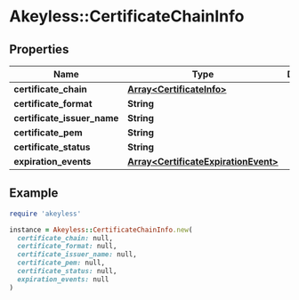 # Akeyless::CertificateChainInfo

## Properties

| Name | Type | Description | Notes |
| ---- | ---- | ----------- | ----- |
| **certificate_chain** | [**Array&lt;CertificateInfo&gt;**](CertificateInfo.md) |  | [optional] |
| **certificate_format** | **String** |  | [optional] |
| **certificate_issuer_name** | **String** |  | [optional] |
| **certificate_pem** | **String** |  | [optional] |
| **certificate_status** | **String** |  | [optional] |
| **expiration_events** | [**Array&lt;CertificateExpirationEvent&gt;**](CertificateExpirationEvent.md) |  | [optional] |

## Example

```ruby
require 'akeyless'

instance = Akeyless::CertificateChainInfo.new(
  certificate_chain: null,
  certificate_format: null,
  certificate_issuer_name: null,
  certificate_pem: null,
  certificate_status: null,
  expiration_events: null
)
```

